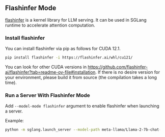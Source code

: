 ## Flashinfer Mode

[flashinfer](https://github.com/flashinfer-ai/flashinfer) is a kernel library for LLM serving.
It can be used in SGLang runtime to accelerate attention computation.

### Install flashinfer

You can install flashinfer via pip as follows for CUDA 12.1.

```bash
pip install flashinfer -i https://flashinfer.ai/whl/cu121/
```

You can look for other CUDA versions in https://github.com/flashinfer-ai/flashinfer?tab=readme-ov-file#installation. If there is no desire version for your environment,
please build it from source (the compilation takes a long time).

### Run a Server With Flashinfer Mode

Add `--model-mode flashinfer` argument to enable flashinfer when launching a server.

Example:

```bash
python -m sglang.launch_server --model-path meta-llama/Llama-2-7b-chat-hf --port 30000 --model-mode flashinfer
```
